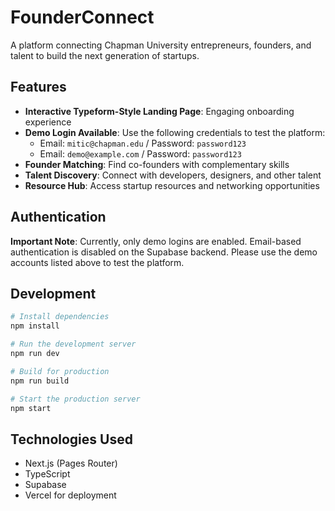 # FounderConnect

A platform connecting Chapman University entrepreneurs, founders, and talent to build the next generation of startups.

## Features

- **Interactive Typeform-Style Landing Page**: Engaging onboarding experience
- **Demo Login Available**: Use the following credentials to test the platform:
  - Email: `mitic@chapman.edu` / Password: `password123`
  - Email: `demo@example.com` / Password: `password123`
- **Founder Matching**: Find co-founders with complementary skills
- **Talent Discovery**: Connect with developers, designers, and other talent
- **Resource Hub**: Access startup resources and networking opportunities

## Authentication

**Important Note**: Currently, only demo logins are enabled. Email-based authentication is disabled on the Supabase backend. Please use the demo accounts listed above to test the platform.

## Development

```bash
# Install dependencies
npm install

# Run the development server
npm run dev

# Build for production
npm run build

# Start the production server
npm start
```

## Technologies Used

- Next.js (Pages Router)
- TypeScript
- Supabase
- Vercel for deployment
